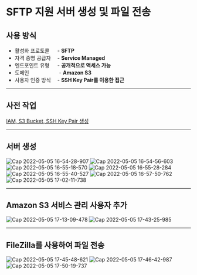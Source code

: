 # SFTP 지원 서버 생성 및 파일 전송

## 사용 방식
- 활성화 프로토콜 　 - **SFTP**  
- 자격 증명 공급자 　- **Service Managed**  
- 엔드포인트 유형 　 - **공개적으로 액세스 가능**  
- 도메인 　　　 　　 - **Amazon S3**  
- 사용자 인증 방식　 - **SSH Key Pair를 이용한 접근**  

<hr>

## 사전 작업
[IAM, S3 Bucket, SSH Key Pair 생성](https://github.com/kva231/AWS-Tech-Note/blob/master/Migration%20%26%20Transfer/AWS%20Transfer%20Family/%EC%82%AC%EC%A0%84%20%EC%9E%91%EC%97%85.md)

<hr>

## 서버 생성
![Cap 2022-05-05 16-54-28-907](https://user-images.githubusercontent.com/46125158/166897871-2f555767-1f7f-4102-a00c-7ab3327d3f74.png)
![Cap 2022-05-05 16-54-56-603](https://user-images.githubusercontent.com/46125158/166897875-f4686e70-802e-46a4-94f2-53f89360fdf4.png)
![Cap 2022-05-05 16-55-18-570](https://user-images.githubusercontent.com/46125158/166897876-bbe5cf51-ecc1-4dab-99f1-7b56a293d8a0.png)
![Cap 2022-05-05 16-55-28-284](https://user-images.githubusercontent.com/46125158/166897878-f74960ed-288e-4bf5-8214-ee207181e4d7.png)
![Cap 2022-05-05 16-55-40-527](https://user-images.githubusercontent.com/46125158/166897879-b2a4e517-793f-43c6-837e-75029a893050.png)
![Cap 2022-05-05 16-57-50-762](https://user-images.githubusercontent.com/46125158/166897881-5278d851-d7f4-4a6f-9105-9da34153e623.png)
![Cap 2022-05-05 17-02-11-738](https://user-images.githubusercontent.com/46125158/166897882-2faa1425-3ef1-43fa-a425-2e51736c614f.png)

<hr>

## Amazon S3 서비스 관리 사용자 추가
![Cap 2022-05-05 17-13-09-478](https://user-images.githubusercontent.com/46125158/166905417-6b840b42-9306-4a8e-b824-27eb8f4850a0.png)
![Cap 2022-05-05 17-43-25-985](https://user-images.githubusercontent.com/46125158/166905424-c4812b27-cbaa-4134-a6be-e1e227286059.png)

<hr>

## FileZilla를 사용하여 파일 전송
![Cap 2022-05-05 17-45-48-621](https://user-images.githubusercontent.com/46125158/166904124-5db8da09-7ff2-45d6-97f2-3528fd4f4a8d.png)
![Cap 2022-05-05 17-46-42-987](https://user-images.githubusercontent.com/46125158/166904132-94948153-3114-43b2-8372-cd59bac7b58d.png)
![Cap 2022-05-05 17-50-19-737](https://user-images.githubusercontent.com/46125158/166904138-c7e71686-97d3-455f-89c0-2daf3a8ee2d4.png)


